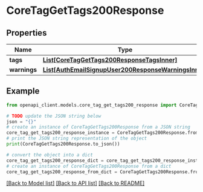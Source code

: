 # CoreTagGetTags200Response


## Properties

Name | Type | Description | Notes
------------ | ------------- | ------------- | -------------
**tags** | [**List[CoreTagGetTags200ResponseTagsInner]**](CoreTagGetTags200ResponseTagsInner.md) |  | 
**warnings** | [**List[AuthEmailSignupUser200ResponseWarningsInner]**](AuthEmailSignupUser200ResponseWarningsInner.md) |  | [optional] 

## Example

```python
from openapi_client.models.core_tag_get_tags200_response import CoreTagGetTags200Response

# TODO update the JSON string below
json = "{}"
# create an instance of CoreTagGetTags200Response from a JSON string
core_tag_get_tags200_response_instance = CoreTagGetTags200Response.from_json(json)
# print the JSON string representation of the object
print(CoreTagGetTags200Response.to_json())

# convert the object into a dict
core_tag_get_tags200_response_dict = core_tag_get_tags200_response_instance.to_dict()
# create an instance of CoreTagGetTags200Response from a dict
core_tag_get_tags200_response_from_dict = CoreTagGetTags200Response.from_dict(core_tag_get_tags200_response_dict)
```
[[Back to Model list]](../README.md#documentation-for-models) [[Back to API list]](../README.md#documentation-for-api-endpoints) [[Back to README]](../README.md)


